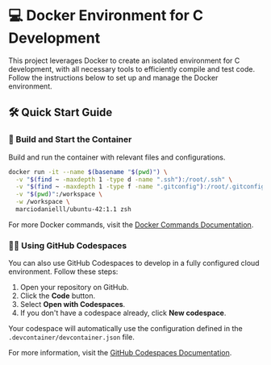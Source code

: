 
# 💻 Docker Environment for C Development

This project leverages Docker to create an isolated environment for C development, with all necessary tools to efficiently compile and test code. Follow the instructions below to set up and manage the Docker environment.

## 🛠️ **Quick Start Guide**

### 🚀 Build and Start the Container
Build and run the container with relevant files and configurations.
```bash
docker run -it --name $(basename "$(pwd)") \
  -v "$(find ~ -maxdepth 1 -type d -name ".ssh"):/root/.ssh" \
  -v "$(find ~ -maxdepth 1 -type f -name ".gitconfig"):/root/.gitconfig" \
  -v "$(pwd)":/workspace \
  -w /workspace \
  marciodanielll/ubuntu-42:1.1 zsh
```

For more Docker commands, visit the [Docker Commands Documentation](https://marciodanielll.github.io/docker_commands/).

### 🧑‍💻 Using GitHub Codespaces

You can also use GitHub Codespaces to develop in a fully configured cloud environment. Follow these steps:

1. Open your repository on GitHub.
2. Click the **Code** button.
3. Select **Open with Codespaces**.
4. If you don't have a codespace already, click **New codespace**.

Your codespace will automatically use the configuration defined in the `.devcontainer/devcontainer.json` file.

For more information, visit the [GitHub Codespaces Documentation](https://docs.github.com/en/codespaces/overview).
